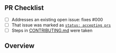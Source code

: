 <!-- 👋 Hi, thanks for sending a PR to are-docs-informative! ℹ
Please fill out all fields below and make sure each item is true and [x] checked.
Otherwise we may not be able to review your PR. -->

## PR Checklist

- [ ] Addresses an existing open issue: fixes #000
- [ ] That issue was marked as [`status: accepting prs`](https://github.com/JoshuaKGoldberg/are-docs-informative/issues?q=is%3Aopen+is%3Aissue+label%3A%22status%3A+accepting+prs%22)
- [ ] Steps in [CONTRIBUTING.md](https://github.com/JoshuaKGoldberg/are-docs-informative/blob/main/.github/CONTRIBUTING.md) were taken

## Overview

<!-- Description of what is changed and how the code change does that. -->
